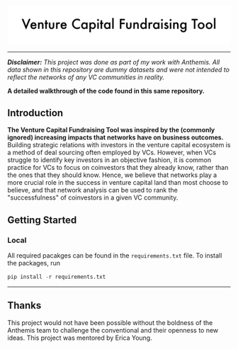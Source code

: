 ![VCFT_Title-Image](README_images/VCFT_Title-Image.jpg)

---

_**Disclaimer:** This project was done as part of my work with Anthemis. All data shown in this repository are dummy datasets and were not intended to reflect the networks of any VC communities in reality._

**A detailed walkthrough of the code found in this same repository.**

## Introduction

**The Venture Capital Fundraising Tool was inspired by the (commonly ignored) increasing impacts that networks have on business outcomes.**  Building strategic relations with investors in the venture capital ecosystem is a method of deal sourcing often employed by VCs. However, when VCs struggle to identify key investors in an objective fashion, it is common practice for VCs to focus on coinvestors that they already know, rather than the ones that they should know. Hence, we believe that networks play a more crucial role in the success in venture capital land than most choose to believe, and that network analysis can be used to rank the "successfulness" of coinvestors in a given VC community.

## Getting Started

### Local
All required pacakges can be found in the `requirements.txt` file. To install the packages, run

```python
pip install -r requirements.txt
```



---

## Thanks

This project would not have been possible without the boldness of the Anthemis team to challenge the conventional and their openness to new ideas. This project was mentored by Erica Young.
